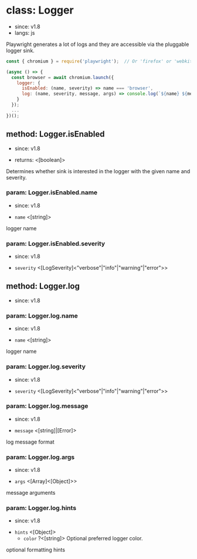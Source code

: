 # class: Logger
* since: v1.8
* langs: js

Playwright generates a lot of logs and they are accessible via the pluggable logger sink.

```js
const { chromium } = require('playwright');  // Or 'firefox' or 'webkit'.

(async () => {
  const browser = await chromium.launch({
    logger: {
      isEnabled: (name, severity) => name === 'browser',
      log: (name, severity, message, args) => console.log(`${name} ${message}`)
    }
  });
  ...
})();
```

## method: Logger.isEnabled
* since: v1.8
- returns: <[boolean]>

Determines whether sink is interested in the logger with the given name and severity.

### param: Logger.isEnabled.name
* since: v1.8
- `name` <[string]>

logger name

### param: Logger.isEnabled.severity
* since: v1.8
- `severity` <[LogSeverity]<"verbose"|"info"|"warning"|"error">>

## method: Logger.log
* since: v1.8

### param: Logger.log.name
* since: v1.8
- `name` <[string]>

logger name

### param: Logger.log.severity
* since: v1.8
- `severity` <[LogSeverity]<"verbose"|"info"|"warning"|"error">>

### param: Logger.log.message
* since: v1.8
- `message` <[string]|[Error]>

log message format

### param: Logger.log.args
* since: v1.8
- `args` <[Array]<[Object]>>

message arguments

### param: Logger.log.hints
* since: v1.8
- `hints` <[Object]>
  - `color` ?<[string]> Optional preferred logger color.

optional formatting hints

